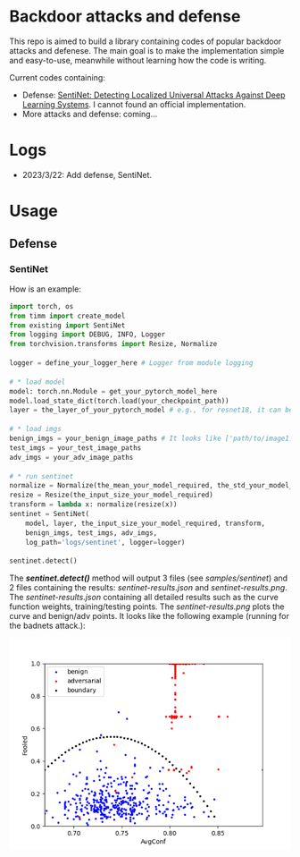 # Backdoor attacks and defense

This repo is aimed to build a library containing codes of popular backdoor attacks and defenese. 
The main goal is to make the implementation simple and easy-to-use, meanwhile without learning how the code is writing.

Current codes containing:

- Defense: [SentiNet: Detecting Localized Universal Attacks Against Deep Learning Systems](https://arxiv.org/abs/1812.00292). I cannot found an official implementation.
- More attacks and defense: coming...

# Logs

- 2023/3/22: Add defense, SentiNet.

# Usage

## Defense

### SentiNet

How is an example: 
```python
import torch, os
from timm import create_model
from existing import SentiNet
from logging import DEBUG, INFO, Logger
from torchvision.transforms import Resize, Normalize

logger = define_your_logger_here # Logger from module logging

# * load model
model: torch.nn.Module = get_your_pytorch_model_here
model.load_state_dict(torch.load(your_checkpoint_path))
layer = the_layer_of_your_pytorch_model # e.g., for resnet18, it can be: layer = model.layer4[1].conv2

# * load imgs
benign_imgs = your_benign_image_paths # It looks like ['path/to/image1.png', 'path/to/image2.png', ...]
test_imgs = your_test_image_paths
adv_imgs = your_adv_image_paths

# * run sentinet
normalize = Normalize(the_mean_your_model_required, the_std_your_model_required) # e.g., [0.485, 0.456, 0.406], [0.229, 0.224, 0.225]
resize = Resize(the_input_size_your_model_required)
transform = lambda x: normalize(resize(x))
sentinet = SentiNet(
    model, layer, the_input_size_your_model_required, transform, 
    benign_imgs, test_imgs, adv_imgs, 
    log_path='logs/sentinet', logger=logger)

sentinet.detect()
```

The ***sentinet.detect()*** method will output 3 files (see *samples/sentinet*) and 2 files containing the results: *sentinet-results.json* and *sentinet-results.png*. 
The *sentinet-results.json* containing all detailed results such as the curve function weights, training/testing points. 
The *sentinet-results.png* plots the curve and benign/adv points. It looks like the following example (running for the badnets attack.):

![sentinet-results](samples/sentinet/2023-03-22-00-06-45/sentinet-results.png)

